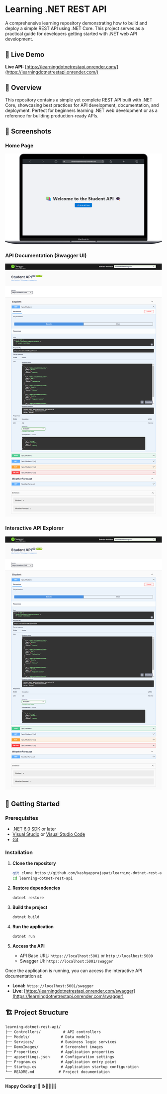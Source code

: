 # Learning .NET REST API

A comprehensive learning repository demonstrating how to build and deploy a simple REST API using .NET Core. This project serves as a practical guide for developers getting started with .NET web API development.

## 🚀 Live Demo

**Live API:** [https://learningdotnetrestapi.onrender.com/](https://learningdotnetrestapi.onrender.com/)

## 📖 Overview

This repository contains a simple yet complete REST API built with .NET Core, showcasing best practices for API development, documentation, and deployment. Perfect for beginners learning .NET web development or as a reference for building production-ready APIs.





## 📱 Screenshots

### Home Page
![Homepage](./DemoImages/homepage.png)

### API Documentation (Swagger UI)
![API Documentation](./DemoImages/swaggerapi.png)

### Interactive API Explorer
![Swagger API Explorer](./DemoImages/swaggerapi.png)

## 🚀 Getting Started

### Prerequisites

- [.NET 6.0 SDK](https://dotnet.microsoft.com/download/dotnet/6.0) or later
- [Visual Studio](https://visualstudio.microsoft.com/) or [Visual Studio Code](https://code.visualstudio.com/)
- [Git](https://git-scm.com/)

### Installation

1. **Clone the repository**
   ```bash
   git clone https://github.com/kashyapprajapat/learning-dotnet-rest-api.git
   cd learning-dotnet-rest-api
   ```

2. **Restore dependencies**
   ```bash
   dotnet restore
   ```

3. **Build the project**
   ```bash
   dotnet build
   ```

4. **Run the application**
   ```bash
   dotnet run
   ```

5. **Access the API**
   - API Base URL: `https://localhost:5001` or `http://localhost:5000`
   - Swagger UI: `https://localhost:5001/swagger`



Once the application is running, you can access the interactive API documentation at:
- **Local:** `https://localhost:5001/swagger`
- **Live:** [https://learningdotnetrestapi.onrender.com/swagger](https://learningdotnetrestapi.onrender.com/swagger)

## 🏗️ Project Structure

```
learning-dotnet-rest-api/
├── Controllers/          # API controllers
├── Models/              # Data models
├── Services/            # Business logic services
├── DemoImages/          # Screenshot images
├── Properties/          # Application properties
├── appsettings.json     # Configuration settings
├── Program.cs           # Application entry point
├── Startup.cs           # Application startup configuration
└── README.md           # Project documentation
```



---

**Happy Coding! 🚀 ☕👨🏻‍💻🧋**